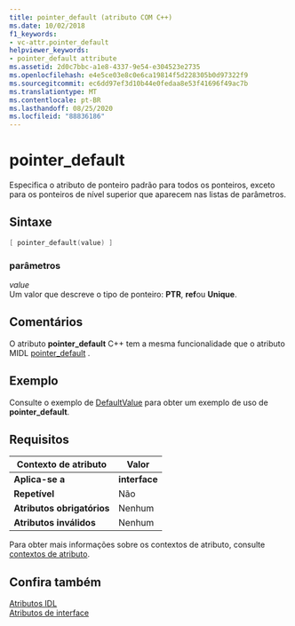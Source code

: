 ```yaml
---
title: pointer_default (atributo COM C++)
ms.date: 10/02/2018
f1_keywords:
- vc-attr.pointer_default
helpviewer_keywords:
- pointer_default attribute
ms.assetid: 2d0c7bbc-a1e8-4337-9e54-e304523e2735
ms.openlocfilehash: e4e5ce03e8c0e6ca19814f5d228305b0d97322f9
ms.sourcegitcommit: ec6dd97ef3d10b44e0fedaa8e53f41696f49ac7b
ms.translationtype: MT
ms.contentlocale: pt-BR
ms.lasthandoff: 08/25/2020
ms.locfileid: "88836186"
---
```

# <a name="pointer_default"></a>pointer_default

Especifica o atributo de ponteiro padrão para todos os ponteiros, exceto para os ponteiros de nível superior que aparecem nas listas de parâmetros.

## <a name="syntax"></a>Sintaxe

```cpp
[ pointer_default(value) ]
```

### <a name="parameters"></a>parâmetros

*value*<br/>
Um valor que descreve o tipo de ponteiro: **PTR**, **ref**ou **Unique**.

## <a name="remarks"></a>Comentários

O atributo **pointer_default** C++ tem a mesma funcionalidade que o atributo MIDL [pointer_default](/windows/win32/Midl/pointer-default) .

## <a name="example"></a>Exemplo

Consulte o exemplo de [DefaultValue](defaultvalue.md) para obter um exemplo de uso de **pointer_default**.

## <a name="requirements"></a>Requisitos

| Contexto de atributo | Valor |
|-|-|
|**Aplica-se a**|**interface**|
|**Repetível**|Não|
|**Atributos obrigatórios**|Nenhum|
|**Atributos inválidos**|Nenhum|

Para obter mais informações sobre os contextos de atributo, consulte [contextos de atributo](cpp-attributes-com-net.md#contexts).

## <a name="see-also"></a>Confira também

[Atributos IDL](idl-attributes.md)<br/>
[Atributos de interface](interface-attributes.md)
